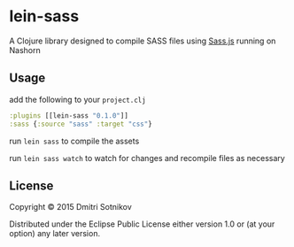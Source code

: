 # lein-sass

A Clojure library designed to compile SASS files using [Sass.js](https://github.com/medialize/sass.js) running on Nashorn

## Usage

add the following to your `project.clj`

```clojure
:plugins [[lein-sass "0.1.0"]]
:sass {:source "sass" :target "css"}
```

run `lein sass` to compile the assets

run `lein sass watch` to watch for changes and recompile files as necessary 


## License

Copyright © 2015 Dmitri Sotnikov

Distributed under the Eclipse Public License either version 1.0 or (at
your option) any later version.
